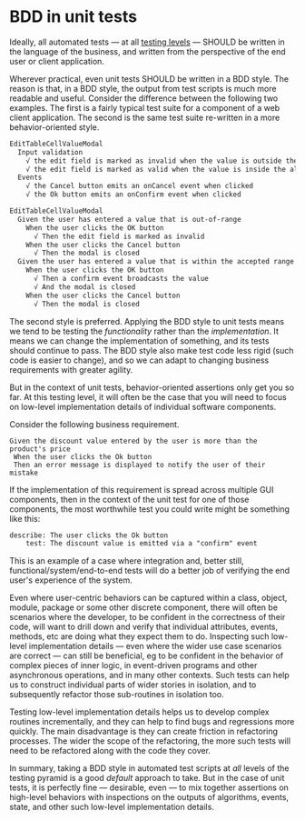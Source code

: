 # BDD in unit tests

Ideally, all automated tests — at all [testing levels](/standards/testing/runtime/levels) — SHOULD be written in the language of the business, and written from the perspective of the end user or client application.

Wherever practical, even unit tests SHOULD be written in a BDD style. The reason is that, in a BDD style, the output from test scripts is much more readable and useful. Consider the difference between the following two examples. The first is a fairly typical test suite for a component of a web client application. The second is the same test suite re-written in a more behavior-oriented style.

```txt
EditTableCellValueModal
  Input validation
    √ the edit field is marked as invalid when the value is outside the allowed range
    √ the edit field is marked as valid when the value is inside the allowed range
  Events
    √ the Cancel button emits an onCancel event when clicked
    √ the Ok button emits an onConfirm event when clicked
```

```txt
EditTableCellValueModal
  Given the user has entered a value that is out-of-range
    When the user clicks the OK button
      √ Then the edit field is marked as invalid
    When the user clicks the Cancel button
      √ Then the modal is closed
  Given the user has entered a value that is within the accepted range
    When the user clicks the OK button
      √ Then a confirm event broadcasts the value
      √ And the modal is closed
    When the user clicks the Cancel button
      √ Then the modal is closed
```

The second style is preferred. Applying the BDD style to unit tests means we tend to be testing the _functionality_ rather than the _implementation_. It means we can change the implementation of something, and its tests should continue to pass. The BDD style also make test code less rigid (such code is easier to change), and so we can adapt to changing business requirements with greater agility.

But in the context of unit tests, behavior-oriented assertions only get you so far. At this testing level, it will often be the case that you will need to focus on low-level implementation details of individual software components.

Consider the following business requirement.

```feature
Given the discount value entered by the user is more than the product's price
 When the user clicks the Ok button
 Then an error message is displayed to notify the user of their mistake
```

If the implementation of this requirement is spread across multiple GUI components, then in the context of the unit test for one of those components, the most worthwhile test you could write might be something like this:

```txt
describe: The user clicks the Ok button
    test: The discount value is emitted via a "confirm" event
```

This is an example of a case where integration and, better still, functional/system/end-to-end tests will do a better job of verifying the end user's experience of the system.

Even where user-centric behaviors can be captured within a class, object, module, package or some other discrete component, there will often be scenarios where the developer, to be confident in the correctness of their code, will want to drill down and verify that individual attributes, events, methods, etc are doing what they expect them to do. Inspecting such low-level implementation details — even where the wider use case scenarios are correct — can still be beneficial, eg to be confident in the behavior of complex pieces of inner logic, in event-driven programs and other asynchronous operations, and in many other contexts. Such tests can help us to construct individual parts of wider stories in isolation, and to subsequently refactor those sub-routines in isolation too.

Testing low-level implementation details helps us to develop complex routines incrementally, and they can help to find bugs and regressions more quickly. The main disadvantage is they can create friction in refactoring processes. The wider the scope of the refactoring, the more such tests will need to be refactored along with the code they cover.

In summary, taking a BDD style in automated test scripts at _all_ levels of the testing pyramid is a good _default_ approach to take. But in the case of unit tests, it is perfectly fine — desirable, even — to mix together assertions on high-level behaviors with inspections on the outputs of algorithms, events, state, and other such low-level implementation details.

